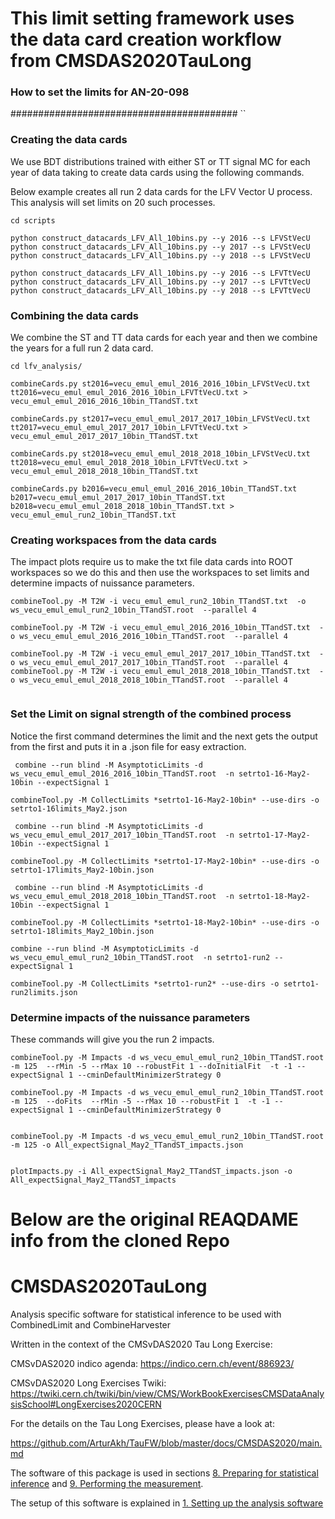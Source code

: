 
# This limit setting framework uses the data card creation workflow from CMSDAS2020TauLong


### How to set the limits for AN-20-098 ###
#########################################
``

### Creating the data cards

We use BDT distributions trained with either ST or TT signal MC for each year of data taking to create data cards using the following commands.

Below example creates all run 2 data cards for the LFV Vector U process.
This analysis will set limits on 20 such processes.

```
cd scripts

python construct_datacards_LFV_All_10bins.py --y 2016 --s LFVStVecU
python construct_datacards_LFV_All_10bins.py --y 2017 --s LFVStVecU
python construct_datacards_LFV_All_10bins.py --y 2018 --s LFVStVecU

python construct_datacards_LFV_All_10bins.py --y 2016 --s LFVTtVecU
python construct_datacards_LFV_All_10bins.py --y 2017 --s LFVTtVecU
python construct_datacards_LFV_All_10bins.py --y 2018 --s LFVTtVecU
```


### Combining the data cards

We combine the ST and TT data cards for each year and then we combine the years for a full run 2 data card.



```
cd lfv_analysis/

combineCards.py st2016=vecu_emul_emul_2016_2016_10bin_LFVStVecU.txt tt2016=vecu_emul_emul_2016_2016_10bin_LFVTtVecU.txt > vecu_emul_emul_2016_2016_10bin_TTandST.txt

combineCards.py st2017=vecu_emul_emul_2017_2017_10bin_LFVStVecU.txt tt2017=vecu_emul_emul_2017_2017_10bin_LFVTtVecU.txt > vecu_emul_emul_2017_2017_10bin_TTandST.txt

combineCards.py st2018=vecu_emul_emul_2018_2018_10bin_LFVStVecU.txt tt2018=vecu_emul_emul_2018_2018_10bin_LFVTtVecU.txt > vecu_emul_emul_2018_2018_10bin_TTandST.txt

combineCards.py b2016=vecu_emul_emul_2016_2016_10bin_TTandST.txt b2017=vecu_emul_emul_2017_2017_10bin_TTandST.txt b2018=vecu_emul_emul_2018_2018_10bin_TTandST.txt > vecu_emul_emul_run2_10bin_TTandST.txt

```

### Creating workspaces from the data cards

The impact plots require us to make the txt file data cards into ROOT workspaces so we do this and then use the workspaces to set limits and determine impacts of nuissance parameters.


```
combineTool.py -M T2W -i vecu_emul_emul_run2_10bin_TTandST.txt  -o ws_vecu_emul_emul_run2_10bin_TTandST.root  --parallel 4

combineTool.py -M T2W -i vecu_emul_emul_2016_2016_10bin_TTandST.txt  -o ws_vecu_emul_emul_2016_2016_10bin_TTandST.root  --parallel 4

combineTool.py -M T2W -i vecu_emul_emul_2017_2017_10bin_TTandST.txt  -o ws_vecu_emul_emul_2017_2017_10bin_TTandST.root  --parallel 4
combineTool.py -M T2W -i vecu_emul_emul_2018_2018_10bin_TTandST.txt  -o ws_vecu_emul_emul_2018_2018_10bin_TTandST.root  --parallel 4


```


### Set the Limit on signal strength of the combined process

Notice the first command determines the limit and the next gets the output from the first and puts it in a .json file for easy extraction.


```
 combine --run blind -M AsymptoticLimits -d  ws_vecu_emul_emul_2016_2016_10bin_TTandST.root  -n setrto1-16-May2-10bin --expectSignal 1

combineTool.py -M CollectLimits *setrto1-16-May2-10bin* --use-dirs -o setrto1-16limits_May2.json

 combine --run blind -M AsymptoticLimits -d  ws_vecu_emul_emul_2017_2017_10bin_TTandST.root  -n setrto1-17-May2-10bin --expectSignal 1

combineTool.py -M CollectLimits *setrto1-17-May2-10bin* --use-dirs -o setrto1-17limits_May2-10bin.json

 combine --run blind -M AsymptoticLimits -d  ws_vecu_emul_emul_2018_2018_10bin_TTandST.root  -n setrto1-18-May2-10bin --expectSignal 1

combineTool.py -M CollectLimits *setrto1-18-May2-10bin* --use-dirs -o setrto1-18limits_May2_10bin.json

combine --run blind -M AsymptoticLimits -d  ws_vecu_emul_emul_run2_10bin_TTandST.root  -n setrto1-run2 --expectSignal 1

combineTool.py -M CollectLimits *setrto1-run2* --use-dirs -o setrto1-run2limits.json

```

### Determine impacts of the nuissance parameters


These commands will give you the run 2 impacts.


```
combineTool.py -M Impacts -d ws_vecu_emul_emul_run2_10bin_TTandST.root -m 125  --rMin -5 --rMax 10 --robustFit 1 --doInitialFit  -t -1 --expectSignal 1 --cminDefaultMinimizerStrategy 0

combineTool.py -M Impacts -d ws_vecu_emul_emul_run2_10bin_TTandST.root  -m 125  --doFits  --rMin -5 --rMax 10 --robustFit 1  -t -1 --expectSignal 1 --cminDefaultMinimizerStrategy 0


combineTool.py -M Impacts -d ws_vecu_emul_emul_run2_10bin_TTandST.root  -m 125 -o All_expectSignal_May2_TTandST_impacts.json


plotImpacts.py -i All_expectSignal_May2_TTandST_impacts.json -o All_expectSignal_May2_TTandST_impacts
```


# Below are the original REAQDAME info from the cloned Repo

# CMSDAS2020TauLong



Analysis specific software for statistical inference to be used with CombinedLimit and CombineHarvester

Written in the context of the CMSvDAS2020 Tau Long Exercise:

CMSvDAS2020 indico agenda: https://indico.cern.ch/event/886923/

CMSvDAS2020 Long Exercises Twiki: https://twiki.cern.ch/twiki/bin/view/CMS/WorkBookExercisesCMSDataAnalysisSchool#LongExercises2020CERN

For the details on the Tau Long Exercises, please have a look at:

https://github.com/ArturAkh/TauFW/blob/master/docs/CMSDAS2020/main.md

The software of this package is used in sections [8. Preparing for statistical inference](https://github.com/ArturAkh/TauFW/blob/master/docs/CMSDAS2020/prep_stat_inference.md) and
[9. Performing the measurement](https://github.com/ArturAkh/TauFW/blob/master/docs/CMSDAS2020/measurement.md).

The setup of this software is explained in [1. Setting up the analysis software](https://github.com/ArturAkh/TauFW/blob/master/docs/CMSDAS2020/sw_setup.md#checking-out-the-analysis-software)
